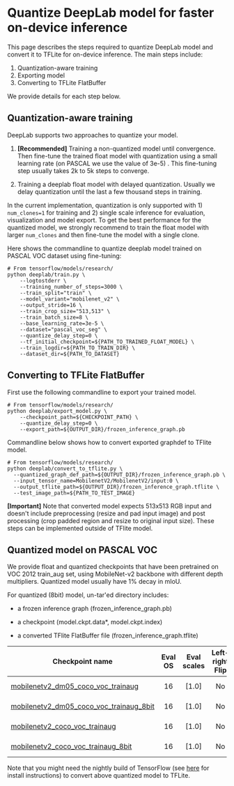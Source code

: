 # Quantize DeepLab model for faster on-device inference

This page describes the steps required to quantize DeepLab model and convert it
to TFLite for on-device inference. The main steps include:

1.  Quantization-aware training
1.  Exporting model
1.  Converting to TFLite FlatBuffer

We provide details for each step below.

## Quantization-aware training

DeepLab supports two approaches to quantize your model.

1.  **[Recommended]** Training a non-quantized model until convergence. Then
    fine-tune the trained float model with quantization using a small learning
    rate (on PASCAL we use the value of 3e-5) . This fine-tuning step usually
    takes 2k to 5k steps to converge.

1.  Training a deeplab float model with delayed quantization. Usually we delay
    quantization until the last a few thousand steps in training.

In the current implementation, quantization is only supported with 1)
`num_clones=1` for training and 2) single scale inference for evaluation,
visualization and model export. To get the best performance for the quantized
model, we strongly recommend to train the float model with larger `num_clones`
and then fine-tune the model with a single clone.

Here shows the commandline to quantize deeplab model trained on PASCAL VOC
dataset using fine-tuning:

```
# From tensorflow/models/research/
python deeplab/train.py \
    --logtostderr \
    --training_number_of_steps=3000 \
    --train_split="train" \
    --model_variant="mobilenet_v2" \
    --output_stride=16 \
    --train_crop_size="513,513" \
    --train_batch_size=8 \
    --base_learning_rate=3e-5 \
    --dataset="pascal_voc_seg" \
    --quantize_delay_step=0 \
    --tf_initial_checkpoint=${PATH_TO_TRAINED_FLOAT_MODEL} \
    --train_logdir=${PATH_TO_TRAIN_DIR} \
    --dataset_dir=${PATH_TO_DATASET}
```

## Converting to TFLite FlatBuffer

First use the following commandline to export your trained model.

```
# From tensorflow/models/research/
python deeplab/export_model.py \
    --checkpoint_path=${CHECKPOINT_PATH} \
    --quantize_delay_step=0 \
    --export_path=${OUTPUT_DIR}/frozen_inference_graph.pb

```

Commandline below shows how to convert exported graphdef to TFlite model.

```
# From tensorflow/models/research/
python deeplab/convert_to_tflite.py \
  --quantized_graph_def_path=${OUTPUT_DIR}/frozen_inference_graph.pb \
  --input_tensor_name=MobilenetV2/MobilenetV2/input:0 \
  --output_tflite_path=${OUTPUT_DIR}/frozen_inference_graph.tflite \
  --test_image_path=${PATH_TO_TEST_IMAGE}
```

**[Important]** Note that converted model expects 513x513 RGB input and doesn't
include preprocessing (resize and pad input image) and post processing (crop
padded region and resize to original input size). These steps can be implemented
outside of TFlite model.

## Quantized model on PASCAL VOC

We provide float and quantized checkpoints that have been pretrained on VOC 2012
train_aug set, using MobileNet-v2 backbone with different depth multipliers.
Quantized model usually have 1% decay in mIoU.

For quantized (8bit) model, un-tar'ed directory includes:

*   a frozen inference graph (frozen_inference_graph.pb)

*   a checkpoint (model.ckpt.data*, model.ckpt.index)

*   a converted TFlite FlatBuffer file (frozen_inference_graph.tflite)

Checkpoint name                                                                                                                              | Eval OS | Eval scales | Left-right Flip | Multiply-Adds | Quantize | PASCAL mIOU  | Folder Size | TFLite File Size
-------------------------------------------------------------------------------------------------------------------------------------------- | :-----: | :---------: | :-------------: | :-----------: | :------: | :----------: | :-------: | :-------:
[mobilenetv2_dm05_coco_voc_trainaug](http://download.tensorflow.org/models/deeplabv3_mnv2_dm05_pascal_trainaug_2018_10_01.tar.gz)            | 16      | [1.0]       | No              | 0.88B         | No       | 70.19% (val) | 7.6MB | N/A
[mobilenetv2_dm05_coco_voc_trainaug_8bit](http://download.tensorflow.org/models/deeplabv3_mnv2_dm05_pascal_train_aug_8bit_2019_04_26.tar.gz) | 16      | [1.0]       | No              | 0.88B         | Yes      | 69.65% (val) | 8.2MB | 751.1KB
[mobilenetv2_coco_voc_trainaug](http://download.tensorflow.org/models/deeplabv3_mnv2_pascal_train_aug_2018_01_29.tar.gz)                     | 16      | [1.0]       | No              | 2.75B         | No       | 75.32% (val) | 23MB  | N/A
[mobilenetv2_coco_voc_trainaug_8bit](http://download.tensorflow.org/models/deeplabv3_mnv2_pascal_train_aug_8bit_2019_04_26.tar.gz)           | 16      | [1.0]       | No              | 2.75B         | Yes      | 74.26% (val) | 24MB  | 2.2MB

Note that you might need the nightly build of TensorFlow (see
[here](https://www.tensorflow.org/install) for install instructions) to convert
above quantized model to TFLite.
